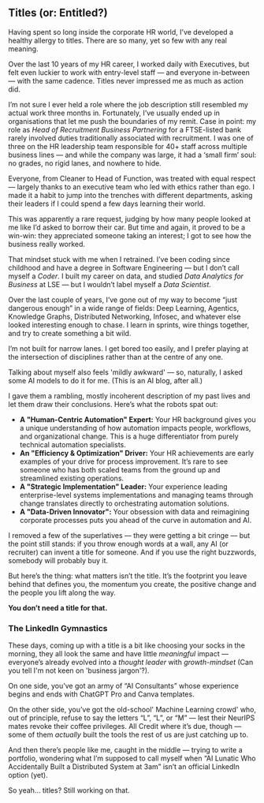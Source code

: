 ## Titles (or: Entitled?)

Having spent so long inside the corporate HR world, I’ve developed a healthy allergy to titles. There are so many, yet so few with any real meaning.

Over the last 10 years of my HR career, I worked daily with Executives, but felt even luckier to work with entry-level staff — and everyone in-between — with the same cadence. Titles never impressed me as much as action did.

I’m not sure I ever held a role where the job description still resembled my actual work three months in. Fortunately, I’ve usually ended up in organisations that let me push the boundaries of my remit. Case in point: my role as *Head of Recruitment Business Partnering* for a FTSE-listed bank rarely involved duties traditionally associated with recruitment. I was one of three on the HR leadership team responsible for 40+ staff across multiple business lines — and while the company was large, it had a ‘small firm’ soul: no grades, no rigid lanes, and nowhere to hide.

Everyone, from Cleaner to Head of Function, was treated with equal respect — largely thanks to an executive team who led with ethics rather than ego. I made it a habit to jump into the trenches with different departments, asking their leaders if I could spend a few days learning their world.

This was apparently a rare request, judging by how many people looked at me like I’d asked to borrow their car. But time and again, it proved to be a win-win: they appreciated someone taking an interest; I got to see how the business really worked.

That mindset stuck with me when I retrained. I’ve been coding since childhood and have a degree in Software Engineering — but I don’t call myself a *Coder*. I built my career on data, and studied *Data Analytics for Business* at LSE — but I wouldn’t label myself a *Data Scientist*.

Over the last couple of years, I’ve gone out of my way to become “just dangerous enough” in a wide range of fields: Deep Learning, Agentics, Knowledge Graphs, Distributed Networking, Infosec, and whatever else looked interesting enough to chase. I learn in sprints, wire things together, and try to create something a bit wild.

I’m not built for narrow lanes. I get bored too easily, and I prefer playing at the intersection of disciplines rather than at the centre of any one.

Talking about myself also feels 'mildly awkward' — so, naturally, I asked some AI models to do it for me. (This is an AI blog, after all.)

I gave them a rambling, mostly incoherent description of my past lives and let them draw their conclusions. Here’s what the robots spat out:

- **A "Human-Centric Automation" Expert:** Your HR background gives you a unique understanding of how automation impacts people, workflows, and organizational change. This is a huge differentiator from purely technical automation specialists.
- **An "Efficiency & Optimization" Driver:** Your HR achievements are early examples of your drive for process improvement. It’s rare to see someone who has both scaled teams from the ground up and streamlined existing operations.
- **A "Strategic Implementation" Leader:** Your experience leading enterprise-level systems implementations and managing teams through change translates directly to orchestrating automation solutions.
- **A "Data-Driven Innovator":** Your obsession with data and reimagining corporate processes puts you ahead of the curve in automation and AI.

I removed a few of the superlatives — they were getting a bit cringe — but the point still stands: if you throw enough words at a wall, any AI (or recruiter) can invent a title for someone. And if you use the right buzzwords, somebody will probably buy it.

But here’s the thing: what matters isn’t the title. It’s the footprint you leave behind that defines you, the momentum you create, the positive change and the people you lift along the way.

**You don’t need a title for that.**

### The LinkedIn Gymnastics

These days, coming up with a title is a bit like choosing your socks in the morning, they all look the same and have little _meaningful_ impact — everyone’s already evolved into a *thought leader* with *growth-mindset* (Can you tell I'm not keen on 'business jargon'?).

On one side, you’ve got an army of “AI Consultants” whose experience begins and ends with ChatGPT Pro and Canva templates.

On the other side, you’ve got the old-school' Machine Learning crowd' who, out of principle, refuse to say the letters “L”, “L”, or “M” — lest their NeurIPS mates revoke their coffee privileges. All Credit where it’s due, though — some of them *actually* built the tools the rest of us are just catching up to.

And then there’s people like me, caught in the middle — trying to write a portfolio, wondering what I’m supposed to call myself when “AI Lunatic Who Accidentally Built a Distributed System at 3am” isn’t an official LinkedIn option (yet).

So yeah... titles? Still working on that.
